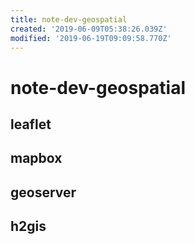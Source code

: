 ```yaml
---
title: note-dev-geospatial
created: '2019-06-09T05:38:26.039Z'
modified: '2019-06-19T09:09:58.770Z'
---
```


# note-dev-geospatial

## leaflet

## mapbox

## geoserver

## h2gis

